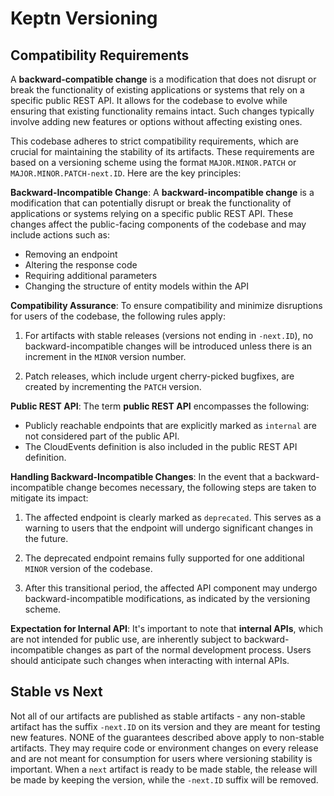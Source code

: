 # Keptn Versioning

## Compatibility Requirements

A **backward-compatible change** is a modification that does not disrupt or break the functionality of existing applications or systems that rely on a specific public REST API. It allows for the codebase to evolve while ensuring that existing functionality remains intact. Such changes typically involve adding new features or options without affecting existing ones.

This codebase adheres to strict compatibility requirements, which are crucial for maintaining the stability of its artifacts. These requirements are based on a versioning scheme using the format `MAJOR.MINOR.PATCH` or `MAJOR.MINOR.PATCH-next.ID`. Here are the key principles:

**Backward-Incompatible Change**: A **backward-incompatible change** is a modification that can potentially disrupt or break the functionality of applications or systems relying on a specific public REST API. These changes affect the public-facing components of the codebase and may include actions such as:

- Removing an endpoint
- Altering the response code
- Requiring additional parameters
- Changing the structure of entity models within the API

**Compatibility Assurance**: To ensure compatibility and minimize disruptions for users of the codebase, the following rules apply:

1. For artifacts with stable releases (versions not ending in `-next.ID`), no backward-incompatible changes will be introduced unless there is an increment in the `MINOR` version number.

2. Patch releases, which include urgent cherry-picked bugfixes, are created by incrementing the `PATCH` version.

**Public REST API**: The term **public REST API** encompasses the following:

- Publicly reachable endpoints that are explicitly marked as `internal` are not considered part of the public API.
- The CloudEvents definition is also included in the public REST API definition.

**Handling Backward-Incompatible Changes**: In the event that a backward-incompatible change becomes necessary, the following steps are taken to mitigate its impact:

1. The affected endpoint is clearly marked as `deprecated`. This serves as a warning to users that the endpoint will undergo significant changes in the future.

2. The deprecated endpoint remains fully supported for one additional `MINOR` version of the codebase.

3. After this transitional period, the affected API component may undergo backward-incompatible modifications, as indicated by the versioning scheme.

**Expectation for Internal API**: It's important to note that **internal APIs**, which are not intended for public use, are inherently subject to backward-incompatible changes as part of the normal development process. Users should anticipate such changes when interacting with internal APIs.

## Stable vs Next

Not all of our artifacts are published as stable artifacts - any non-stable artifact has the suffix
`-next.ID` on its version and they are meant for testing new features. NONE of the guarantees described
above apply to non-stable artifacts. They may require code or environment changes on every release and
are not meant for consumption for users where versioning stability is important. When a `next` artifact
is ready to be made stable, the release will be made by keeping the version, while the `-next.ID` suffix
will be removed.
